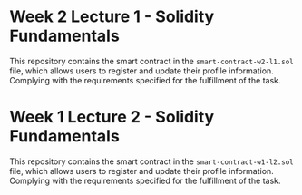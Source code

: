 # Week 2 Lecture 1 - Solidity Fundamentals

This repository contains the smart contract in the `smart-contract-w2-l1.sol` file, which allows users to register and update their profile information. Complying with the requirements specified for the fulfillment of the task.

# Week 1 Lecture 2 - Solidity Fundamentals

This repository contains the smart contract in the `smart-contract-w1-l2.sol` file, which allows users to register and update their profile information. Complying with the requirements specified for the fulfillment of the task.